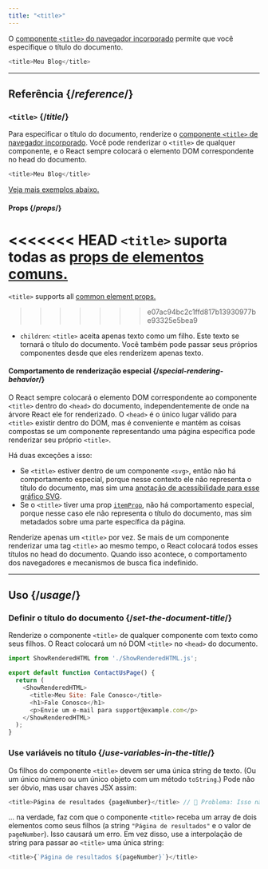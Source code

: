```yaml
---
title: "<title>"
---
```


<Intro>

O [componente `<title>` do navegador incorporado](https://developer.mozilla.org/en-US/docs/Web/HTML/Element/title) permite que você especifique o título do documento.

```js
<title>Meu Blog</title>
```

</Intro>

<InlineToc />

---

## Referência {/*reference*/}

### `<title>` {/*title*/}

Para especificar o título do documento, renderize o [componente `<title>` de navegador incorporado](https://developer.mozilla.org/en-US/docs/Web/HTML/Element/title). Você pode renderizar o `<title>` de qualquer componente, e o React sempre colocará o elemento DOM correspondente no head do documento.

```js
<title>Meu Blog</title>
```

[Veja mais exemplos abaixo.](#usage)

#### Props {/*props*/}

<<<<<<< HEAD
`<title>` suporta todas as [props de elementos comuns.](/reference/react-dom/components/common#props)
=======
`<title>` supports all [common element props.](/reference/react-dom/components/common#common-props)
>>>>>>> e07ac94bc2c1ffd817b13930977be93325e5bea9

* `children`: `<title>` aceita apenas texto como um filho. Este texto se tornará o título do documento. Você também pode passar seus próprios componentes desde que eles renderizem apenas texto.

#### Comportamento de renderização especial {/*special-rendering-behavior*/}

O React sempre colocará o elemento DOM correspondente ao componente `<title>` dentro do `<head>` do documento, independentemente de onde na árvore React ele for renderizado. O `<head>` é o único lugar válido para `<title>` existir dentro do DOM, mas é conveniente e mantém as coisas compostas se um componente representando uma página específica pode renderizar seu próprio `<title>`.

Há duas exceções a isso:
* Se `<title>` estiver dentro de um componente `<svg>`, então não há comportamento especial, porque nesse contexto ele não representa o título do documento, mas sim uma [anotação de acessibilidade para esse gráfico SVG](https://developer.mozilla.org/en-US/docs/Web/SVG/Element/title).
* Se o `<title>` tiver uma prop [`itemProp`](https://developer.mozilla.org/en-US/docs/Web/HTML/Global_attributes/itemprop), não há comportamento especial, porque nesse caso ele não representa o título do documento, mas sim metadados sobre uma parte específica da página.

<Pitfall>

Renderize apenas um `<title>` por vez. Se mais de um componente renderizar uma tag `<title>` ao mesmo tempo, o React colocará todos esses títulos no head do documento. Quando isso acontece, o comportamento dos navegadores e mecanismos de busca fica indefinido.

</Pitfall>

---

## Uso {/*usage*/}

### Definir o título do documento {/*set-the-document-title*/}

Renderize o componente `<title>` de qualquer componente com texto como seus filhos. O React colocará um nó DOM `<title>` no `<head>` do documento.

<SandpackWithHTMLOutput>

```js src/App.js active
import ShowRenderedHTML from './ShowRenderedHTML.js';

export default function ContactUsPage() {
  return (
    <ShowRenderedHTML>
      <title>Meu Site: Fale Conosco</title>
      <h1>Fale Conosco</h1>
      <p>Envie um e-mail para support@example.com</p>
    </ShowRenderedHTML>
  );
}
```

</SandpackWithHTMLOutput>

### Use variáveis no título {/*use-variables-in-the-title*/}

Os filhos do componente `<title>` devem ser uma única string de texto. (Ou um único número ou um único objeto com um método `toString`.) Pode não ser óbvio, mas usar chaves JSX assim:

```js
<title>Página de resultados {pageNumber}</title> // 🔴 Problema: Isso não é uma única string
```

... na verdade, faz com que o componente `<title>` receba um array de dois elementos como seus filhos (a string `"Página de resultados"` e o valor de `pageNumber`). Isso causará um erro. Em vez disso, use a interpolação de string para passar ao `<title>` uma única string:

```js
<title>{`Página de resultados ${pageNumber}`}</title>
```